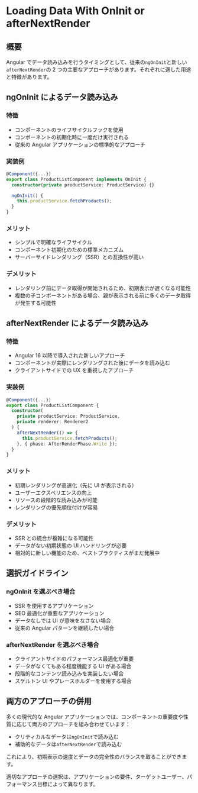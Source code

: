 # Loading Data With OnInit or afterNextRender

## 概要

Angular でデータ読み込みを行うタイミングとして、従来の`ngOnInit`と新しい`afterNextRender`の 2 つの主要なアプローチがあります。それぞれに適した用途と特徴があります。

## ngOnInit によるデータ読み込み

### 特徴

- コンポーネントのライフサイクルフックを使用
- コンポーネントの初期化時に一度だけ実行される
- 従来の Angular アプリケーションの標準的なアプローチ

### 実装例

```typescript
@Component({...})
export class ProductListComponent implements OnInit {
  constructor(private productService: ProductService) {}

  ngOnInit() {
    this.productService.fetchProducts();
  }
}
```

### メリット

- シンプルで明確なライフサイクル
- コンポーネント初期化のための標準メカニズム
- サーバーサイドレンダリング（SSR）との互換性が高い

### デメリット

- レンダリング前にデータ取得が開始されるため、初期表示が遅くなる可能性
- 複数の子コンポーネントがある場合、親が表示される前に多くのデータ取得が発生する可能性

## afterNextRender によるデータ読み込み

### 特徴

- Angular 16 以降で導入された新しいアプローチ
- コンポーネントが実際にレンダリングされた後にデータを読み込む
- クライアントサイドでの UX を重視したアプローチ

### 実装例

```typescript
@Component({...})
export class ProductListComponent {
  constructor(
    private productService: ProductService,
    private renderer: Renderer2
  ) {
    afterNextRender(() => {
      this.productService.fetchProducts();
    }, { phase: AfterRenderPhase.Write });
  }
}
```

### メリット

- 初期レンダリングが高速化（先に UI が表示される）
- ユーザーエクスペリエンスの向上
- リソースの段階的な読み込みが可能
- レンダリングの優先順位付けが容易

### デメリット

- SSR との統合が複雑になる可能性
- データがない初期状態の UI ハンドリングが必要
- 相対的に新しい機能のため、ベストプラクティスがまだ発展中

## 選択ガイドライン

### ngOnInit を選ぶべき場合

- SSR を使用するアプリケーション
- SEO 最適化が重要なアプリケーション
- データなしでは UI が意味をなさない場合
- 従来の Angular パターンを継続したい場合

### afterNextRender を選ぶべき場合

- クライアントサイドのパフォーマンス最適化が重要
- データがなくてもある程度機能する UI がある場合
- 段階的なコンテンツ読み込みを実装したい場合
- スケルトン UI やプレースホルダーを使用する場合

## 両方のアプローチの併用

多くの現代的な Angular アプリケーションでは、コンポーネントの重要度や性質に応じて両方のアプローチを組み合わせています：

- クリティカルなデータは`ngOnInit`で読み込む
- 補助的なデータは`afterNextRender`で読み込む

これにより、初期表示の速度とデータの完全性のバランスを取ることができます。

適切なアプローチの選択は、アプリケーションの要件、ターゲットユーザー、パフォーマンス目標によって異なります。
